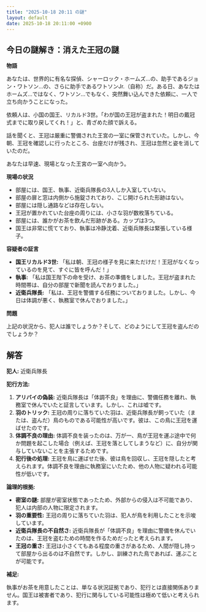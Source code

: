 ```yaml
---
title: "2025-10-18 20:11 の謎"
layout: default
date: 2025-10-18 20:11:00 +0900
---
```

## 今日の謎解き：消えた王冠の謎

**物語**

あなたは、世界的に有名な探偵、シャーロック・ホームズ…の、助手であるジョン・ワトソン…の、さらに助手であるワトソンJr.（自称）だ。ある日、あなたはホームズ…ではなく、ワトソン…でもなく、突然舞い込んできた依頼に、一人で立ち向かうことになった。

依頼人は、小国の国王、リカルド3世。「わが国の王冠が盗まれた！明日の戴冠式までに取り戻してくれ！」と、青ざめた顔で訴える。

話を聞くと、王冠は厳重に警備された王宮の一室に保管されていた。しかし、今朝、王冠を確認しに行ったところ、台座だけが残され、王冠は忽然と姿を消していたのだ。

あなたは早速、現場となった王宮の一室へ向かう。

**現場の状況**

*   部屋には、国王、執事、近衛兵隊長の3人しか入室していない。
*   部屋の扉と窓は内側から施錠されており、こじ開けられた形跡はない。
*   部屋には隠し通路などは存在しない。
*   王冠が置かれていた台座の周りには、小さな羽が数枚落ちている。
*   部屋には、誰かがお茶を飲んだ形跡がある。カップは3つ。
*   国王は非常に慌てており、執事は冷静沈着、近衛兵隊長は緊張している様子。

**容疑者の証言**

*   **国王リカルド3世:** 「私は朝、王冠の様子を見に来ただけだ！王冠がなくなっているのを見て、すぐに皆を呼んだ！」
*   **執事:** 「私は国王陛下の命を受け、お茶の準備をしました。王冠が盗まれた時間帯は、自分の部屋で新聞を読んでおりました。」
*   **近衛兵隊長:** 「私は、王冠を警備する任務についておりました。しかし、今日は体調が悪く、執務室で休んでおりました。」

**問題**

上記の状況から、犯人は誰でしょうか？そして、どのようにして王冠を盗んだのでしょうか？

## 解答

**犯人:** 近衛兵隊長

**犯行方法:**

1.  **アリバイの偽装:** 近衛兵隊長は「体調不良」を理由に、警備任務を離れ、執務室で休んでいたと証言しています。しかし、これは嘘です。
2.  **羽のトリック:** 王冠の周りに落ちていた羽は、近衛兵隊長が飼っていた（または、盗んだ）鳥のものである可能性が高いです。彼は、この鳥に王冠を運ばせたのです。
3.  **体調不良の理由:** 体調不良を装ったのは、万が一、鳥が王冠を運ぶ途中で何か問題を起こした場合（例えば、王冠を落としてしまうなど）に、自分が関与していないことを主張するためです。
4.  **犯行後の処理:** 王冠を鳥に運ばせた後、彼は鳥を回収し、王冠を隠したと考えられます。体調不良を理由に執務室にいたため、他の人物に疑われる可能性が低いです。

**論理的根拠:**

*   **密室の謎:** 部屋が密室状態であったため、外部からの侵入は不可能であり、犯人は内部の人物に限定されます。
*   **羽の重要性:** 王冠の周りに落ちていた羽は、犯人が鳥を利用したことを示唆しています。
*   **近衛兵隊長の不自然さ:** 近衛兵隊長が「体調不良」を理由に警備を休んでいたのは、王冠を盗むための時間を作るためだったと考えられます。
*   **王冠の重さ:** 王冠は小さくてもある程度の重さがあるため、人間が隠し持って部屋から出るのは不自然です。しかし、訓練された鳥であれば、運ぶことが可能です。

**補足:**

執事がお茶を用意したことは、単なる状況証拠であり、犯行とは直接関係ありません。国王は被害者であり、犯行に関与している可能性は極めて低いと考えられます。

